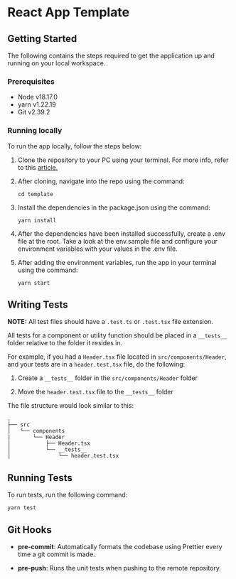 # React App Template

## Getting Started

The following contains the steps required to get the application up and running on your local workspace.

### Prerequisites

- Node v18.17.0
- yarn v1.22.19
- Git v2.39.2

### Running locally

To run the app locally, follow the steps below:

1. Clone the repository to your PC using your terminal. For more info, refer to this [article.](https://docs.github.com/en/github/creating-cloning-and-archiving-repositories/cloning-a-repository-from-github/cloning-a-repository)

2. After cloning, navigate into the repo using the command:

   ```
   cd template
   ```

3. Install the dependencies in the package.json using the command:

   ```
   yarn install
   ```

4. After the dependencies have been installed successfully, create a .env file at the root. Take a look at the env.sample file and configure your environment variables with your values in the .env file.

5. After adding the environment variables, run the app in your terminal using the command:
   ```
   yarn start
   ```

## Writing Tests

**NOTE:** All test files should have a `.test.ts` or `.test.tsx` file extension.

All tests for a component or utility function should be placed in a `__tests__` folder relative to the folder it resides in.

For example, if you had a `Header.tsx` file located in `src/components/Header`, and your tests are in a `header.test.tsx` file, do the following:

1. Create a `__tests__` folder in the `src/components/Header` folder

2. Move the `header.test.tsx` file to the `__tests__` folder

The file structure would look similar to this:

```
.
├── src
│   └── components
|       └── Header
│           ├── Header.tsx
│           └── __tests__
│               └── header.test.tsx

```

## Running Tests

To run tests, run the following command:

```
yarn test
```

## Git Hooks

- **pre-commit**: Automatically formats the codebase using Prettier every time a git commit is made.

- **pre-push**: Runs the unit tests when pushing to the remote repository.
